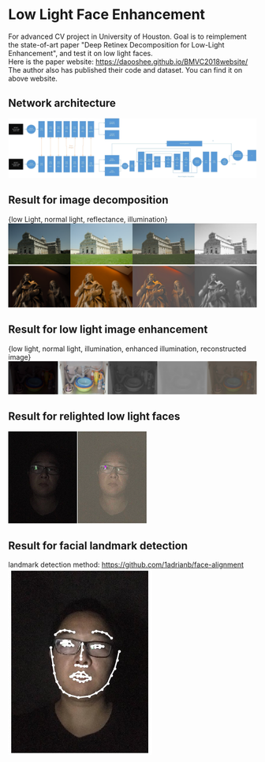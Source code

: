 # Low Light Face Enhancement
For advanced CV project in University of Houston.  Goal is to reimplement the state-of-art paper "Deep Retinex Decomposition for Low-Light Enhancement", and test it on low light faces.     
Here is the paper website: https://daooshee.github.io/BMVC2018website/         
The author also has published their code and dataset. You can find it on above website.        


## Network architecture    
![](https://github.com/stephenkung/FaceEnhancement/blob/master/P1.jpg)


## Result for image decomposition       
{low Light, normal light, reflectance, illumination}        
![](https://github.com/stephenkung/FaceEnhancement/blob/master/pics/epoch49img1.png)
![](https://github.com/stephenkung/FaceEnhancement/blob/master/pics/epoch9img1.png)


## Result for low light image enhancement       
{low light, normal light, illumination, enhanced illumination, reconstructed image}
![](https://github.com/stephenkung/FaceEnhancement/blob/master/pics/epoch39img1.png)
   
   
## Result for relighted low light faces       
![](https://github.com/stephenkung/FaceEnhancement/blob/master/pics/face_relight.png)


## Result for facial landmark detection    
landmark detection method: https://github.com/1adrianb/face-alignment   
![](https://github.com/stephenkung/FaceEnhancement/blob/master/pics/landmark.png)
      
